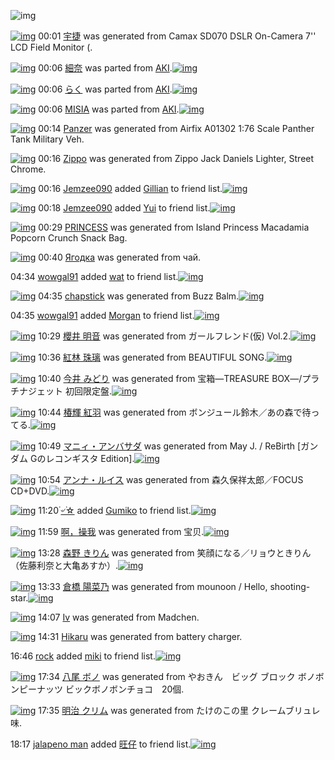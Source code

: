 ![img](http://gdrive-cdn.herokuapp.com/537b65a5bc09f0000721dda7/512px-barcode.png)

[![img](http://www.deviantsart.com/3g7uoc6.png)](http://www.barcodekanojo.com/kanojo/3192964/%E5%AE%87%E6%8D%B7) 00:01 [宇捷](http://www.barcodekanojo.com/kanojo/3192964/%E5%AE%87%E6%8D%B7) was generated from Camax SD070 DSLR On-Camera 7'' LCD Field Monitor (.

[![img](http://www.deviantsart.com/252m3nf.png)](http://www.barcodekanojo.com/kanojo/2789751/%E7%B4%B0%E5%A5%88) 00:06 [細奈](http://www.barcodekanojo.com/kanojo/2789751/%E7%B4%B0%E5%A5%88) was parted from [AKI](http://www.barcodekanojo.com/kanojo/2789751/%E7%B4%B0%E5%A5%88).[![img](http://www.deviantsart.com/1kc30mi.jpeg)](http://www.barcodekanojo.com/user/29842/AKI) 

[![img](http://www.deviantsart.com/28grdld.png)](http://www.barcodekanojo.com/kanojo/2522496/%E3%82%89%E3%81%8F) 00:06 [らく](http://www.barcodekanojo.com/kanojo/2522496/%E3%82%89%E3%81%8F) was parted from [AKI](http://www.barcodekanojo.com/kanojo/2522496/%E3%82%89%E3%81%8F).[![img](http://www.deviantsart.com/1kc30mi.jpeg)](http://www.barcodekanojo.com/user/29842/AKI) 

[![img](http://www.deviantsart.com/3p3c1q0.png)](http://www.barcodekanojo.com/kanojo/1228404/MISIA) 00:06 [MISIA](http://www.barcodekanojo.com/kanojo/1228404/MISIA) was parted from [AKI](http://www.barcodekanojo.com/kanojo/1228404/MISIA).[![img](http://www.deviantsart.com/1kc30mi.jpeg)](http://www.barcodekanojo.com/user/29842/AKI) 

[![img](http://www.deviantsart.com/3672t5c.png)](http://www.barcodekanojo.com/kanojo/3192965/Panzer) 00:14 [Panzer](http://www.barcodekanojo.com/kanojo/3192965/Panzer) was generated from Airfix A01302 1:76 Scale Panther Tank Military Veh.

[![img](http://www.deviantsart.com/25t0bn5.png)](http://www.barcodekanojo.com/kanojo/3192966/Zippo) 00:16 [Zippo](http://www.barcodekanojo.com/kanojo/3192966/Zippo) was generated from Zippo Jack Daniels Lighter, Street Chrome.

[![img](http://www.deviantsart.com/nuk88l.jpeg)](http://www.barcodekanojo.com/user/428968/Jemzee090) 00:16 [Jemzee090](http://www.barcodekanojo.com/user/428968/Jemzee090) added [Gillian](http://www.barcodekanojo.com/kanojo/2591553/Gillian) to friend list.[![img](http://www.deviantsart.com/2fbc496.png)](http://www.barcodekanojo.com/kanojo/2591553/Gillian) 

[![img](http://www.deviantsart.com/nuk88l.jpeg)](http://www.barcodekanojo.com/user/428968/Jemzee090) 00:18 [Jemzee090](http://www.barcodekanojo.com/user/428968/Jemzee090) added [Yui](http://www.barcodekanojo.com/kanojo/2729225/Yui) to friend list.[![img](http://www.deviantsart.com/1toi9lt.png)](http://www.barcodekanojo.com/kanojo/2729225/Yui) 

[![img](http://www.deviantsart.com/25kjl7j.png)](http://www.barcodekanojo.com/kanojo/3192967/PRINCESS) 00:29 [PRINCESS](http://www.barcodekanojo.com/kanojo/3192967/PRINCESS) was generated from Island Princess Macadamia Popcorn Crunch Snack Bag.

[![img](http://www.deviantsart.com/beusvb.png)](http://www.barcodekanojo.com/kanojo/3192968/%D0%AF%D0%B3%D0%BE%D0%B4%D0%BA%D0%B0) 00:40 [Ягодка](http://www.barcodekanojo.com/kanojo/3192968/%D0%AF%D0%B3%D0%BE%D0%B4%D0%BA%D0%B0) was generated from чай.

04:34 [wowgal91](http://www.barcodekanojo.com/user/500296/wowgal91) added [wat](http://www.barcodekanojo.com/kanojo/2862046/wat) to friend list.[![img](http://www.deviantsart.com/2lnjtt5.png)](http://www.barcodekanojo.com/kanojo/2862046/wat) 

[![img](http://www.deviantsart.com/15v5gpv.png)](http://www.barcodekanojo.com/kanojo/3192969/chapstick) 04:35 [chapstick](http://www.barcodekanojo.com/kanojo/3192969/chapstick) was generated from Buzz Balm.[![img](http://www.deviantsart.com/3cj6i55.jpeg)](http://www.barcodekanojo.com/product_images/barcode/6018529/1424720050/Buzz%20Balm.jpg) 

04:35 [wowgal91](http://www.barcodekanojo.com/user/500296/wowgal91) added [Morgan](http://www.barcodekanojo.com/kanojo/2625915/Morgan) to friend list.[![img](http://www.deviantsart.com/3evj5a3.png)](http://www.barcodekanojo.com/kanojo/2625915/Morgan) 

[![img](http://www.deviantsart.com/g0ll8u.png)](http://www.barcodekanojo.com/kanojo/3192970/%E6%AB%BB%E4%BA%95%20%E6%98%8E%E9%9F%B3) 10:29 [櫻井 明音](http://www.barcodekanojo.com/kanojo/3192970/%E6%AB%BB%E4%BA%95%20%E6%98%8E%E9%9F%B3) was generated from ガールフレンド(仮) Vol.2.[![img](http://www.deviantsart.com/68gj73.jpeg)](http://www.barcodekanojo.com/product_images/barcode/6018531/1424741349/%E3%82%AC%E3%83%BC%E3%83%AB%E3%83%95%E3%83%AC%E3%83%B3%E3%83%89%28%E4%BB%AE%29%20Vol.2.jpg) 

[![img](http://www.deviantsart.com/1lv8miv.png)](http://www.barcodekanojo.com/kanojo/3192971/%E7%B4%85%E6%9E%97%20%E7%8F%A0%E7%92%83) 10:36 [紅林 珠璃](http://www.barcodekanojo.com/kanojo/3192971/%E7%B4%85%E6%9E%97%20%E7%8F%A0%E7%92%83) was generated from BEAUTIFUL SONG.[![img](http://www.deviantsart.com/3f49bne.jpeg)](http://www.barcodekanojo.com/product_images/barcode/6018532/1424741752/BEAUTIFUL%20SONG.jpg) 

[![img](http://www.deviantsart.com/186em6s.png)](http://www.barcodekanojo.com/kanojo/3192972/%E4%BB%8A%E4%BA%95%20%E3%81%BF%E3%81%A9%E3%82%8A) 10:40 [今井 みどり](http://www.barcodekanojo.com/kanojo/3192972/%E4%BB%8A%E4%BA%95%20%E3%81%BF%E3%81%A9%E3%82%8A) was generated from 宝箱―TREASURE BOX―/プラチナジェット 初回限定盤.[![img](http://www.deviantsart.com/3omq382.jpeg)](http://www.barcodekanojo.com/product_images/barcode/6018533/1424741977/%E5%AE%9D%E7%AE%B1%E2%80%95TREASURE%20BOX%E2%80%95%2F%E3%83%97%E3%83%A9%E3%83%81%E3%83%8A%E3%82%B8%E3%82%A7%E3%83%83%E3%83%88%20%E5%88%9D%E5%9B%9E%E9%99%90%E5%AE%9A%E7%9B%A4.jpg) 

[![img](http://www.deviantsart.com/1drpiv3.png)](http://www.barcodekanojo.com/kanojo/3192973/%E6%A4%BF%E8%BC%9D%20%E7%B4%85%E7%BE%BD) 10:44 [椿輝 紅羽](http://www.barcodekanojo.com/kanojo/3192973/%E6%A4%BF%E8%BC%9D%20%E7%B4%85%E7%BE%BD) was generated from ボンジュール鈴木／あの森で待ってる.[![img](http://www.deviantsart.com/6u4q7a.jpeg)](http://www.barcodekanojo.com/product_images/barcode/6018534/1424742198/%E3%83%9C%E3%83%B3%E3%82%B8%E3%83%A5%E3%83%BC%E3%83%AB%E9%88%B4%E6%9C%A8%EF%BC%8F%E3%81%82%E3%81%AE%E6%A3%AE%E3%81%A7%E5%BE%85%E3%81%A3%E3%81%A6%E3%82%8B.jpg) 

[![img](http://www.deviantsart.com/tgii5g.png)](http://www.barcodekanojo.com/kanojo/3192974/%E3%83%9E%E3%83%8B%E3%82%A3%E3%83%BB%E3%82%A2%E3%83%B3%E3%83%90%E3%82%B5%E3%83%80) 10:49 [マニィ・アンバサダ](http://www.barcodekanojo.com/kanojo/3192974/%E3%83%9E%E3%83%8B%E3%82%A3%E3%83%BB%E3%82%A2%E3%83%B3%E3%83%90%E3%82%B5%E3%83%80) was generated from May J. / ReBirth [ガンダム Gのレコンギスタ Edition].[![img](http://www.deviantsart.com/2s1n8vp.jpeg)](http://www.barcodekanojo.com/product_images/barcode/6018535/1424742529/50x50xMay,P20J.,P20,P2F,P20ReBirth,P20,P5B,PE3,P82,PAC,PE3,P83,PB3,PE3,P83,P80,PE3,P83,PA0,P20G,PE3,P81,PAE,PE3,P83,PAC,PE3,P82,PB3,PE3,P83,PB3,PE3,P82,PAE,PE3,P82,PB9,PE3,P82,PBF,P20Edition,P5D.jpg,qw=88,ah=88.pagespeed.ic.F09edAnLA7.jpg) 

[![img](http://www.deviantsart.com/187p6m5.png)](http://www.barcodekanojo.com/kanojo/3192975/%E3%82%A2%E3%83%B3%E3%83%8A%E3%83%BB%E3%83%AB%E3%82%A4%E3%82%B9) 10:54 [アンナ・ルイス](http://www.barcodekanojo.com/kanojo/3192975/%E3%82%A2%E3%83%B3%E3%83%8A%E3%83%BB%E3%83%AB%E3%82%A4%E3%82%B9) was generated from 森久保祥太郎／FOCUS CD+DVD.[![img](http://www.deviantsart.com/1vsmo6h.jpeg)](http://www.barcodekanojo.com/product_images/barcode/6018536/1424742786/%E6%A3%AE%E4%B9%85%E4%BF%9D%E7%A5%A5%E5%A4%AA%E9%83%8E%EF%BC%8FFOCUS%20CD%2BDVD.jpg) 

[![img](http://www.deviantsart.com/2j90n25.jpeg)](http://www.barcodekanojo.com/user/498922/%DB%AC%E0%A7%BA%DB%AC%E2%98%86) 11:20 [۬৺۬☆](http://www.barcodekanojo.com/user/498922/%DB%AC%E0%A7%BA%DB%AC%E2%98%86) added [Gumiko](http://www.barcodekanojo.com/kanojo/704701/Gumiko) to friend list.[![img](http://www.deviantsart.com/14oqfhd.png)](http://www.barcodekanojo.com/kanojo/704701/Gumiko) 

[![img](http://www.deviantsart.com/1f8n9so.png)](http://www.barcodekanojo.com/kanojo/3192976/%E5%95%8A%EF%BC%8C%E6%93%8D%E6%88%91) 11:59 [啊，操我](http://www.barcodekanojo.com/kanojo/3192976/%E5%95%8A%EF%BC%8C%E6%93%8D%E6%88%91) was generated from 宝贝.[![img](http://www.deviantsart.com/3hkotpc.jpeg)](http://www.barcodekanojo.com/product_images/barcode/6018538/1424746687/%E5%AE%9D%E8%B4%9D.jpg) 

[![img](http://www.deviantsart.com/2q9ttfe.png)](http://www.barcodekanojo.com/kanojo/3192977/%E6%A3%AE%E9%87%8E%20%E3%81%8D%E3%82%8A%E3%82%93) 13:28 [森野 きりん](http://www.barcodekanojo.com/kanojo/3192977/%E6%A3%AE%E9%87%8E%20%E3%81%8D%E3%82%8A%E3%82%93) was generated from 笑顔になる／リョウときりん（佐藤利奈と大亀あすか）.[![img](http://www.deviantsart.com/1s8id0j.jpeg)](http://www.barcodekanojo.com/product_images/barcode/6018539/1424752026/50x50x,PE7,PAC,P91,PE9,PA1,P94,PE3,P81,PAB,PE3,P81,PAA,PE3,P82,P8B,PEF,PBC,P8F,PE3,P83,PAA,PE3,P83,PA7,PE3,P82,PA6,PE3,P81,PA8,PE3,P81,P8D,PE3,P82,P8A,PE3,P82,P93,PEF,PBC,P88,PE4,PBD,P90,PE8,P97,PA4,PE5,P88,PA9,PE5,PA5,P88,PE3,P81,PA8,PE5,PA4,PA7,PE4,PBA,P80,PE3,P81,P82,PE3,P81,P99,PE3,P81,P8B,PEF,PBC,P89.jpg,qw=88,ah=88.pagespeed.ic.PCvn7vNcrj.jpg) 

[![img](http://www.deviantsart.com/16m9f4u.png)](http://www.barcodekanojo.com/kanojo/3192978/%E5%80%89%E6%A9%8B%20%E9%99%BD%E8%8F%9C%E4%B9%83) 13:33 [倉橋 陽菜乃](http://www.barcodekanojo.com/kanojo/3192978/%E5%80%89%E6%A9%8B%20%E9%99%BD%E8%8F%9C%E4%B9%83) was generated from mounoon / Hello, shooting-star.[![img](http://www.deviantsart.com/2rruvuh.jpeg)](http://www.barcodekanojo.com/product_images/barcode/6018540/1424752333/mounoon%20%2F%20Hello%2C%20shooting-star.jpg) 

[![img](http://www.deviantsart.com/9d302f.png)](http://www.barcodekanojo.com/kanojo/3192979/Iv) 14:07 [Iv](http://www.barcodekanojo.com/kanojo/3192979/Iv) was generated from Madchen.

[![img](http://www.deviantsart.com/1ovkpmu.png)](http://www.barcodekanojo.com/kanojo/3192980/Hikaru) 14:31 [Hikaru](http://www.barcodekanojo.com/kanojo/3192980/Hikaru) was generated from battery charger.

16:46 [rock](http://www.barcodekanojo.com/user/500297/rock) added [miki](http://www.barcodekanojo.com/kanojo/3118322/miki) to friend list.[![img](http://www.deviantsart.com/3o8b4qc.png)](http://www.barcodekanojo.com/kanojo/3118322/miki) 

[![img](http://www.deviantsart.com/1mf1s4g.png)](http://www.barcodekanojo.com/kanojo/3192981/%E5%85%AB%E5%B0%BE%20%E3%83%9C%E3%83%8E) 17:34 [八尾 ボノ](http://www.barcodekanojo.com/kanojo/3192981/%E5%85%AB%E5%B0%BE%20%E3%83%9C%E3%83%8E) was generated from やおきん　ビッグ ブロック ボノボンピーナッツ ビックボノボンチョコ　20個.

[![img](http://www.deviantsart.com/1r3dt6p.png)](http://www.barcodekanojo.com/kanojo/3192982/%E6%98%8E%E6%B2%BB%20%E3%82%AF%E3%83%AA%E3%83%A0) 17:35 [明治 クリム](http://www.barcodekanojo.com/kanojo/3192982/%E6%98%8E%E6%B2%BB%20%E3%82%AF%E3%83%AA%E3%83%A0) was generated from たけのこの里 クレームブリュレ味.

18:17 [jalapeno man](http://www.barcodekanojo.com/user/474972/jalapeno%20man) added [旺仔](http://www.barcodekanojo.com/kanojo/2669948/%E6%97%BA%E4%BB%94) to friend list.[![img](http://www.deviantsart.com/rbt4bh.png)](http://www.barcodekanojo.com/kanojo/2669948/%E6%97%BA%E4%BB%94) 

